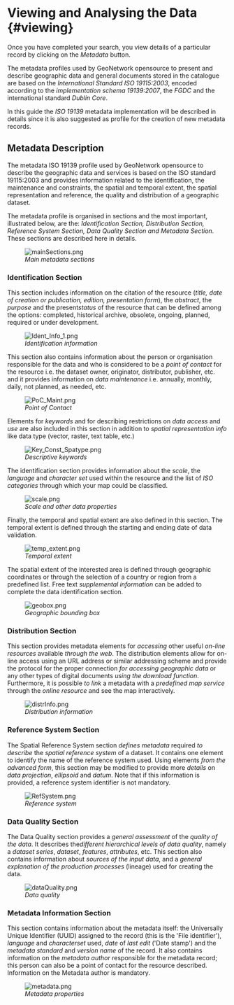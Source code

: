 # Viewing and Analysing the Data {#viewing}

Once you have completed your search, you view details of a particular record by clicking on the *Metadata* button.

The metadata profiles used by GeoNetwork opensource to present and describe geographic data and general documents stored in the catalogue are based on the *International Standard ISO 19115:2003*, encoded according to the *implementation schema 19139:2007*, the *FGDC* and the international standard *Dublin Core*.

In this guide the *ISO 19139* metadata implementation will be described in details since it is also suggested as profile for the creation of new metadata records.

## Metadata Description

The metadata ISO 19139 profile used by GeoNetwork opensource to describe the geographic data and services is based on the ISO standard 19115:2003 and provides information related to the identification, the maintenance and constraints, the spatial and temporal extent, the spatial representation and reference, the quality and distribution of a geographic dataset.

The metadata profile is organised in sections and the most important, illustrated below, are the: *Identification Section, Distribution Section, Reference System Section, Data Quality Section and Metadata Section*. These sections are described here in details.

<figure>
<img src="mainSections.png" alt="mainSections.png" />
<figcaption><em>Main metadata sections</em></figcaption>
</figure>

### Identification Section

This section includes information on the citation of the resource (*title, date of creation or publication, edition, presentation form*), the *abstract*, the *purpose* and the present*status* of the resource that can be defined among the options: completed, historical archive, obsolete, ongoing, planned, required or under development.

<figure>
<img src="Ident_Info_1.png" alt="Ident_Info_1.png" />
<figcaption><em>Identification information</em></figcaption>
</figure>

This section also contains information about the person or organisation responsible for the data and who is considered to be a *point of contact* for the resource i.e. the dataset owner, originator, distributor, publisher, etc. and it provides information on *data maintenance* i.e. annually, monthly, daily, not planned, as needed, etc.

<figure>
<img src="PoC_Maint.png" alt="PoC_Maint.png" />
<figcaption><em>Point of Contact</em></figcaption>
</figure>

Elements for *keywords* and for describing restrictions on *data access* and *use* are also included in this section in addition to *spatial representation info* like data type (vector, raster, text table, etc.)

<figure>
<img src="Key_Const_Spatype.png" alt="Key_Const_Spatype.png" />
<figcaption><em>Descriptive keywords</em></figcaption>
</figure>

The identification section provides information about the *scale*, the *language* and *character set* used within the resource and the list of *ISO categories* through which your map could be classified.

<figure>
<img src="scale.png" alt="scale.png" />
<figcaption><em>Scale and other data properties</em></figcaption>
</figure>

Finally, the temporal and spatial extent are also defined in this section. The temporal extent is defined through the starting and ending date of data validation.

<figure>
<img src="temp_extent.png" alt="temp_extent.png" />
<figcaption><em>Temporal extent</em></figcaption>
</figure>

The spatial extent of the interested area is defined through geographic coordinates or through the selection of a country or region from a predefined list. Free text *supplemental information* can be added to complete the data identification section.

<figure>
<img src="geobox.png" alt="geobox.png" />
<figcaption><em>Geographic bounding box</em></figcaption>
</figure>

### Distribution Section

This section provides metadata elements for *accessing* other useful *on-line resources* available *through the web*. The distribution elements allow for on-line access using an URL address or similar addressing scheme and provide the protocol for the proper connection *for accessing geographic data* or any other types of digital documents *using the download* *function*. Furthermore, it is possible *to link* a metadata with a *predefined map service* through the *online resource* and see the map interactively.

<figure>
<img src="distrInfo.png" alt="distrInfo.png" />
<figcaption><em>Distribution information</em></figcaption>
</figure>

### Reference System Section

The Spatial Reference System section *defines metadata* required *to describe* the *spatial reference system* of a dataset. It contains one element to identify the name of the reference system used. Using elements *from the advanced form*, this section may be modified to provide more *details* on *data projection*, *ellipsoid* and *datum*. Note that if this information is provided, a reference system identifier is not mandatory.

<figure>
<img src="RefSystem.png" alt="RefSystem.png" />
<figcaption><em>Reference system</em></figcaption>
</figure>

### Data Quality Section

The Data Quality section provides a *general assessment* of the *quality of the data*. It describes the*different hierarchical levels of data quality*, namely a *dataset series*, *dataset*, *features*, *attributes*, etc. This section also contains information about *sources of the input data*, and a *general explanation of the production processes* (lineage) used for creating the data.

<figure>
<img src="dataQuality.png" alt="dataQuality.png" />
<figcaption><em>Data quality</em></figcaption>
</figure>

### Metadata Information Section

This section contains information about the metadata itself: the Universally Unique Identifier (UUID) assigned to the record (this is the 'File identifier'), *language* and *characterset* used, *date* of *last edit* ('Date stamp') and the *metadata standard* and *version name* of the record. It also contains information on the *metadata author* responsible for the metadata record; this person can also be a point of contact for the resource described. Information on the Metadata author is mandatory.

<figure>
<img src="metadata.png" alt="metadata.png" />
<figcaption><em>Metadata properties</em></figcaption>
</figure>
